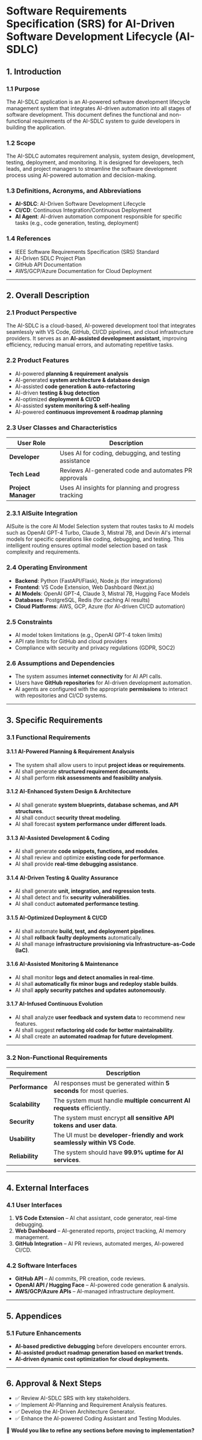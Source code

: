 # **Software Requirements Specification (SRS) for AI-Driven Software Development Lifecycle (AI-SDLC)**

## **1. Introduction**

### **1.1 Purpose**
The AI-SDLC application is an AI-powered software development lifecycle management system that integrates AI-driven automation into all stages of software development. This document defines the functional and non-functional requirements of the AI-SDLC system to guide developers in building the application.

### **1.2 Scope**
The AI-SDLC automates requirement analysis, system design, development, testing, deployment, and monitoring. It is designed for developers, tech leads, and project managers to streamline the software development process using AI-powered automation and decision-making.

### **1.3 Definitions, Acronyms, and Abbreviations**
- **AI-SDLC**: AI-Driven Software Development Lifecycle
- **CI/CD**: Continuous Integration/Continuous Deployment
- **AI Agent**: AI-driven automation component responsible for specific tasks (e.g., code generation, testing, deployment)

### **1.4 References**
- IEEE Software Requirements Specification (SRS) Standard
- AI-Driven SDLC Project Plan
- GitHub API Documentation
- AWS/GCP/Azure Documentation for Cloud Deployment

---

## **2. Overall Description**

### **2.1 Product Perspective**
The AI-SDLC is a cloud-based, AI-powered development tool that integrates seamlessly with VS Code, GitHub, CI/CD pipelines, and cloud infrastructure providers. It serves as an **AI-assisted development assistant**, improving efficiency, reducing manual errors, and automating repetitive tasks.

### **2.2 Product Features**
- AI-powered **planning & requirement analysis**
- AI-generated **system architecture & database design**
- AI-assisted **code generation & auto-refactoring**
- AI-driven **testing & bug detection**
- AI-optimized **deployment & CI/CD**
- AI-assisted **system monitoring & self-healing**
- AI-powered **continuous improvement & roadmap planning**

### **2.3 User Classes and Characteristics**
| **User Role** | **Description** |
|--------------|----------------|
| **Developer** | Uses AI for coding, debugging, and testing assistance |
| **Tech Lead** | Reviews AI-generated code and automates PR approvals |
| **Project Manager** | Uses AI insights for planning and progress tracking |

### **2.3.1 AISuite Integration**
AISuite is the core AI Model Selection system that routes tasks to AI models such as OpenAI GPT-4 Turbo, Claude 3, Mistral 7B, and Devin AI's internal models for specific operations like coding, debugging, and testing. This intelligent routing ensures optimal model selection based on task complexity and requirements.


### **2.4 Operating Environment**
- **Backend**: Python (FastAPI/Flask), Node.js (for integrations)
- **Frontend**: VS Code Extension, Web Dashboard (Next.js)
- **AI Models**: OpenAI GPT-4, Claude 3, Mistral 7B, Hugging Face Models
- **Databases**: PostgreSQL, Redis (for caching AI results)
- **Cloud Platforms**: AWS, GCP, Azure (for AI-driven CI/CD automation)

### **2.5 Constraints**
- AI model token limitations (e.g., OpenAI GPT-4 token limits)
- API rate limits for GitHub and cloud providers
- Compliance with security and privacy regulations (GDPR, SOC2)

### **2.6 Assumptions and Dependencies**
- The system assumes **internet connectivity** for AI API calls.
- Users have **GitHub repositories** for AI-driven development automation.
- AI agents are configured with the appropriate **permissions** to interact with repositories and CI/CD systems.

---

## **3. Specific Requirements**

### **3.1 Functional Requirements**
#### **3.1.1 AI-Powered Planning & Requirement Analysis**
- The system shall allow users to input **project ideas or requirements**.
- AI shall generate **structured requirement documents**.
- AI shall perform **risk assessments and feasibility analysis**.

#### **3.1.2 AI-Enhanced System Design & Architecture**
- AI shall generate **system blueprints, database schemas, and API structures**.
- AI shall conduct **security threat modeling**.
- AI shall forecast **system performance under different loads**.

#### **3.1.3 AI-Assisted Development & Coding**
- AI shall generate **code snippets, functions, and modules**.
- AI shall review and optimize **existing code for performance**.
- AI shall provide **real-time debugging assistance**.

#### **3.1.4 AI-Driven Testing & Quality Assurance**
- AI shall generate **unit, integration, and regression tests**.
- AI shall detect and fix **security vulnerabilities**.
- AI shall conduct **automated performance testing**.

#### **3.1.5 AI-Optimized Deployment & CI/CD**
- AI shall automate **build, test, and deployment pipelines**.
- AI shall **rollback faulty deployments** automatically.
- AI shall manage **infrastructure provisioning via Infrastructure-as-Code (IaC)**.

#### **3.1.6 AI-Assisted Monitoring & Maintenance**
- AI shall monitor **logs and detect anomalies in real-time**.
- AI shall **automatically fix minor bugs and redeploy stable builds**.
- AI shall **apply security patches and updates autonomously**.

#### **3.1.7 AI-Infused Continuous Evolution**
- AI shall analyze **user feedback and system data** to recommend new features.
- AI shall suggest **refactoring old code for better maintainability**.
- AI shall create an **automated roadmap for future development**.

---

### **3.2 Non-Functional Requirements**
| **Requirement** | **Description** |
|---------------|----------------|
| **Performance** | AI responses must be generated within **5 seconds** for most queries. |
| **Scalability** | The system must handle **multiple concurrent AI requests** efficiently. |
| **Security** | The system must encrypt **all sensitive API tokens and user data**. |
| **Usability** | The UI must be **developer-friendly and work seamlessly within VS Code**. |
| **Reliability** | The system should have **99.9% uptime for AI services**. |

---

## **4. External Interfaces**

### **4.1 User Interfaces**
1. **VS Code Extension** – AI chat assistant, code generator, real-time debugging.
2. **Web Dashboard** – AI-generated reports, project tracking, AI memory management.
3. **GitHub Integration** – AI PR reviews, automated merges, AI-powered CI/CD.

### **4.2 Software Interfaces**
- **GitHub API** – AI commits, PR creation, code reviews.
- **OpenAI API / Hugging Face** – AI-powered code generation & analysis.
- **AWS/GCP/Azure APIs** – AI-managed infrastructure deployment.

---

## **5. Appendices**
### **5.1 Future Enhancements**
- **AI-based predictive debugging** before developers encounter errors.
- **AI-assisted product roadmap generation based on market trends.**
- **AI-driven dynamic cost optimization for cloud deployments.**

---

## **6. Approval & Next Steps**
- ✅ Review AI-SDLC SRS with key stakeholders.
- ✅ Implement AI-Planning and Requirement Analysis features.
- ✅ Develop the AI-Driven Architecture Generator.
- ✅ Enhance the AI-powered Coding Assistant and Testing Modules.

🚀 **Would you like to refine any sections before moving to implementation?**

